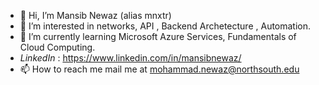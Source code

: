 - 👋 Hi, I’m Mansib Newaz (alias mnxtr) 
- 👀 I’m interested in networks, API , Backend Archetecture , Automation.
- 🌱 I’m currently learning Microsoft Azure Services, Fundamentals of Cloud Computing. 
- *LinkedIn* : https://www.linkedin.com/in/mansibnewaz/ 
- 📫 How to reach me mail me at mohammad.newaz@northsouth.edu

<!---
mnxtr/mnxtr is a ✨ special ✨ repository because its `README.md` (this file) appears on your GitHub profile.
You can click the Preview link to take a look at your changes.
--->
